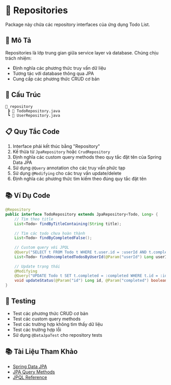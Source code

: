 # 📂 Repositories

Package này chứa các repository interfaces của ứng dụng Todo List.

## 📝 Mô Tả

Repositories là lớp trung gian giữa service layer và database. Chúng chịu trách nhiệm:
- Định nghĩa các phương thức truy vấn dữ liệu
- Tương tác với database thông qua JPA
- Cung cấp các phương thức CRUD cơ bản

## 🔧 Cấu Trúc

```
📂 repository
 ┣ 📜 TodoRepository.java
 ┗ 📜 UserRepository.java
```

## 📋 Quy Tắc Code

1. Interface phải kết thúc bằng "Repository"
2. Kế thừa từ `JpaRepository` hoặc `CrudRepository`
3. Định nghĩa các custom query methods theo quy tắc đặt tên của Spring Data JPA
4. Sử dụng `@Query` annotation cho các truy vấn phức tạp
5. Sử dụng `@Modifying` cho các truy vấn update/delete
6. Định nghĩa các phương thức tìm kiếm theo đúng quy tắc đặt tên

## 📚 Ví Dụ Code

```java
@Repository
public interface TodoRepository extends JpaRepository<Todo, Long> {
    // Tìm theo title
    List<Todo> findByTitleContaining(String title);
    
    // Tìm các todo chưa hoàn thành
    List<Todo> findByCompletedFalse();
    
    // Custom query với JPQL
    @Query("SELECT t FROM Todo t WHERE t.user.id = :userId AND t.completed = false")
    List<Todo> findUncompletedTodosByUserId(@Param("userId") Long userId);
    
    // Update trạng thái
    @Modifying
    @Query("UPDATE Todo t SET t.completed = :completed WHERE t.id = :id")
    void updateStatus(@Param("id") Long id, @Param("completed") boolean completed);
}
```

## 🧪 Testing

- Test các phương thức CRUD cơ bản
- Test các custom query methods
- Test các trường hợp không tìm thấy dữ liệu
- Test các trường hợp lỗi
- Sử dụng `@DataJpaTest` cho repository tests

## 📚 Tài Liệu Tham Khảo

- [Spring Data JPA](https://docs.spring.io/spring-data/jpa/docs/current/reference/html/)
- [JPA Query Methods](https://docs.spring.io/spring-data/jpa/docs/current/reference/html/#jpa.query-methods)
- [JPQL Reference](https://docs.oracle.com/javaee/7/tutorial/persistence-querylanguage.htm) 